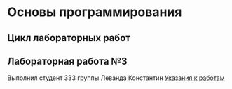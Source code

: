 # Основы программирования
## Цикл лабораторных работ
## Лабораторная работа №3

Выполнил студент 333 группы Леванда Константин 
[Указания к работам](resources/directions.md)
